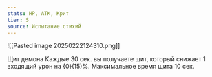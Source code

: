 ```yaml
---
stats: HP, АТК, Крит
tier: S
source: Испытание стихий
---
```

![[Pasted image 20250222124310.png]]

Щит демона
Каждые 30 сек. вы получаете щит, который снижает 1 входящий урон на {0}(15)%. Максимальное время щита 10 сек.
